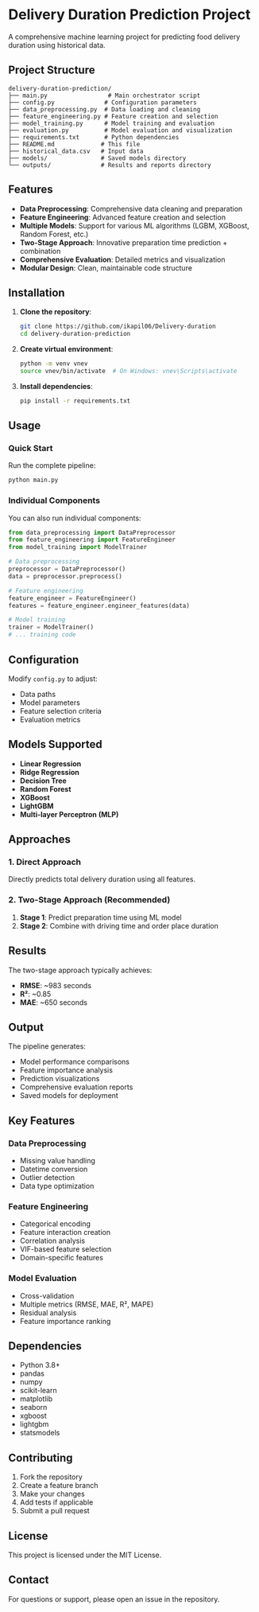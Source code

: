 # Delivery Duration Prediction Project

A comprehensive machine learning project for predicting food delivery duration using historical data.

## Project Structure

```
delivery-duration-prediction/
├── main.py                 # Main orchestrator script
├── config.py              # Configuration parameters
├── data_preprocessing.py  # Data loading and cleaning
├── feature_engineering.py # Feature creation and selection
├── model_training.py      # Model training and evaluation
├── evaluation.py          # Model evaluation and visualization
├── requirements.txt       # Python dependencies
├── README.md             # This file
├── historical_data.csv   # Input data
├── models/               # Saved models directory
└── outputs/              # Results and reports directory
```

## Features

- **Data Preprocessing**: Comprehensive data cleaning and preparation
- **Feature Engineering**: Advanced feature creation and selection
- **Multiple Models**: Support for various ML algorithms (LGBM, XGBoost, Random Forest, etc.)
- **Two-Stage Approach**: Innovative preparation time prediction + combination
- **Comprehensive Evaluation**: Detailed metrics and visualization
- **Modular Design**: Clean, maintainable code structure

## Installation

1. **Clone the repository**:
   ```bash
   git clone https://github.com/ikapil06/Delivery-duration
   cd delivery-duration-prediction
   ```

2. **Create virtual environment**:
   ```bash
   python -m venv vnev
   source vnev/bin/activate  # On Windows: vnev\Scripts\activate
   ```

3. **Install dependencies**:
   ```bash
   pip install -r requirements.txt
   ```

## Usage

### Quick Start

Run the complete pipeline:

```bash
python main.py
```

### Individual Components

You can also run individual components:

```python
from data_preprocessing import DataPreprocessor
from feature_engineering import FeatureEngineer
from model_training import ModelTrainer

# Data preprocessing
preprocessor = DataPreprocessor()
data = preprocessor.preprocess()

# Feature engineering
feature_engineer = FeatureEngineer()
features = feature_engineer.engineer_features(data)

# Model training
trainer = ModelTrainer()
# ... training code
```

## Configuration

Modify `config.py` to adjust:
- Data paths
- Model parameters
- Feature selection criteria
- Evaluation metrics

## Models Supported

- **Linear Regression**
- **Ridge Regression**
- **Decision Tree**
- **Random Forest**
- **XGBoost**
- **LightGBM**
- **Multi-layer Perceptron (MLP)**

## Approaches

### 1. Direct Approach
Directly predicts total delivery duration using all features.

### 2. Two-Stage Approach (Recommended)
1. **Stage 1**: Predict preparation time using ML model
2. **Stage 2**: Combine with driving time and order place duration

## Results

The two-stage approach typically achieves:
- **RMSE**: ~983 seconds
- **R²**: ~0.85
- **MAE**: ~650 seconds

## Output

The pipeline generates:
- Model performance comparisons
- Feature importance analysis
- Prediction visualizations
- Comprehensive evaluation reports
- Saved models for deployment

## Key Features

### Data Preprocessing
- Missing value handling
- Datetime conversion
- Outlier detection
- Data type optimization

### Feature Engineering
- Categorical encoding
- Feature interaction creation
- Correlation analysis
- VIF-based feature selection
- Domain-specific features

### Model Evaluation
- Cross-validation
- Multiple metrics (RMSE, MAE, R², MAPE)
- Residual analysis
- Feature importance ranking

## Dependencies

- Python 3.8+
- pandas
- numpy
- scikit-learn
- matplotlib
- seaborn
- xgboost
- lightgbm
- statsmodels

## Contributing

1. Fork the repository
2. Create a feature branch
3. Make your changes
4. Add tests if applicable
5. Submit a pull request

## License

This project is licensed under the MIT License.

## Contact

For questions or support, please open an issue in the repository.
